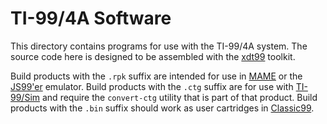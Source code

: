 # TI-99/4A Software

This directory contains programs for use with the TI-99/4A system. The source code here is designed to be assembled with the [xdt99](https://endlos99.github.io/xdt99/) toolkit.

Build products with the `.rpk` suffix are intended for use in [MAME](https://www.mamedev.org) or the [JS99'er](https://js99er.net/) emulator. Build products with the `.ctg` suffix are for use with [TI-99/Sim](https://www.mrousseau.org/programs/ti99sim/) and require the `convert-ctg` utility that is part of that product. Build products with the `.bin` suffix should work as user cartridges in [Classic99](http://harmlesslion.com/software/classic99/).
